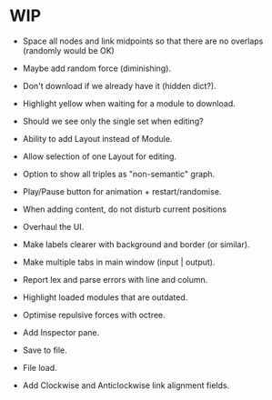
# WIP

- Space all nodes and link midpoints so that there are no overlaps (randomly would be OK)
- Maybe add random force (diminishing).
- Don't download if we already have it (hidden dict?).
- Highlight yellow when waiting for a module to download.
- Should we see only the single set when editing?

- Ability to add Layout instead of Module.
- Allow selection of one Layout for editing.
- Option to show all triples as "non-semantic" graph.
- Play/Pause button for animation + restart/randomise.
- When adding content, do not disturb current positions

- Overhaul the UI.
- Make labels clearer with background and border (or similar).
- Make multiple tabs in main window (input | output).
- Report lex and parse errors with line and column.
- Highlight loaded modules that are outdated.
- Optimise repulsive forces with octree.

- Add Inspector pane.
- Save to file.
- File load.

- Add Clockwise and Anticlockwise link alignment fields.
